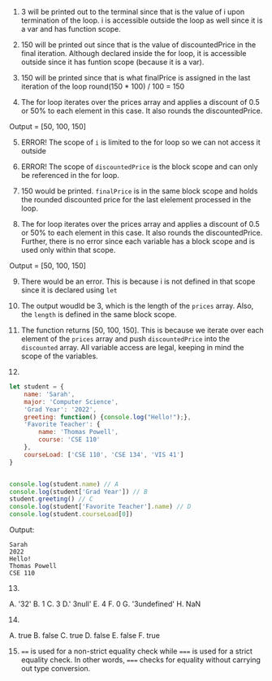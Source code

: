 1. 3 will be printed out to the terminal since that is the value of i upon termination of the loop. i is accessible outside the loop as well since it is a  var and has function scope.
   
2. 150 will be printed out since that is the value of discountedPrice in the final iteration. Although declared inside the for loop, it is accessible outside since it has funtion scope (because it is a var).

3. 150 will be printed since that is what finalPrice is assigned in the last iteration of the loop round(150 * 100) / 100 = 150

4. The for loop iterates over the prices array and applies a discount of 0.5 or 50% to each element in this case. It also rounds the discountedPrice.

Output = [50, 100, 150]

5. ERROR! The scope of `i` is limited to the for loop so we can not access it outside

6. ERROR! The scope of `discountedPrice` is the block scope and can only be referenced in the for loop.

7. 150 would be printed. `finalPrice` is in the same block scope and holds the rounded discounted price for the last elelement processed in the loop.

8.  The for loop iterates over the prices array and applies a discount of 0.5 or 50% to each element in this case. It also rounds the discountedPrice. Further, there is no error since each variable has a block scope and is used only within that scope.

Output = [50, 100, 150]

9. There would be an error. This is because i is not defined in that scope since it is declared using `let`

10. The output woudld be 3, which is the length of the `prices` array. Also, the `length` is defined in the same block scope.

11. The function returns [50, 100, 150]. This is because we iterate over each element of the `prices` array and push `discountedPrice` into the `discounted` array. All variable access are legal, keeping in mind the scope of the variables.

12.

```js
let student = {
    name: 'Sarah',
    major: 'Computer Science',
    'Grad Year': '2022',
    greeting: function() {console.log("Hello!");},
    'Favorite Teacher': {
        name: 'Thomas Powell',
        course: 'CSE 110'
    },
    courseLoad: ['CSE 110', 'CSE 134', 'VIS 41'] 
}


console.log(student.name) // A
console.log(student['Grad Year']) // B
student.greeting() // C
console.log(student['Favorite Teacher'].name) // D
console.log(student.courseLoad[0])
```

Output:
```
Sarah
2022
Hello!
Thomas Powell
CSE 110
```

13.

A. '32'
B. 1
C. 3
D.' 3null'
E. 4
F. 0
G. '3undefined'
H. NaN

14.

A. true
B. false
C. true
D. false
E. false
F. true

15. `==` is used for a non-strict equality check while `===` is used for a strict equality check. In other words, `===` checks for equality without carrying out type conversion.
